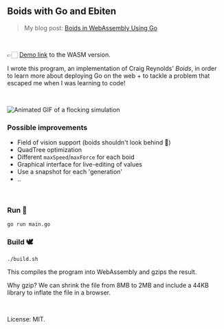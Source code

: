 ## Boids with Go and Ebiten

> My blog post: [Boids in WebAssembly Using Go](https://healeycodes.com/boids-flocking-simulation/)

<br>

👉🏻  [Demo link](https://healeycodes.github.io/boids/) to the WASM version.

I wrote this program, an implementation of Craig Reynolds' _Boids_, in order to learn more about deploying Go on the web + to tackle a problem that escaped me when I was learning to code!

<br>

![Animated GIF of a flocking simulation](https://github.com/healeycodes/boids/raw/master/dist/preview.gif)

### Possible improvements

- Field of vision support (boids shouldn't look behind 👀)
- QuadTree optimization
- Different `maxSpeed`/`maxForce` for each boid
- Graphical interface for live-editing of values
- Use a snapshot for each 'generation'
- ..

<br>

### Run 🦢

```
go run main.go
```

### Build 🕊

```
./build.sh
```

This compiles the program into WebAssembly and gzips the result.

Why gzip? We can shrink the file from 8MB to 2MB and include a 44KB library to inflate the file in a browser.

<br>

License: MIT.
